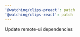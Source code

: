```yaml
---
'@watching/clips-preact': patch
'@watching/clips-react': patch
---
```


Update remote-ui dependencies
